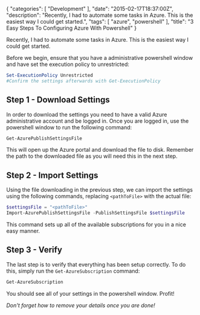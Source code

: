 {
   "categories": [ "Development" ],
   "date": "2015-02-17T18:37:00Z",
   "description": "Recently, I had to automate some tasks in Azure. This is the easiest way I could get started.",
   "tags": [ "azure", "powershell" ],
   "title": "3 Easy Steps To Configuring Azure With Powershell"
}

Recently, I had to automate some tasks in Azure. This is the easiest way I could get started.
<!--more-->

Before we begin, ensure that you have a administrative powershell window and have set the execution policy to unrestricted:

```powershell
Set-ExecutionPolicy Unrestricted
#Confirm the settings afterwards with Get-ExecutionPolicy
```

## Step 1 - Download Settings

In order to download the settings you need to have a valid Azure administrative account and be logged in. Once you are logged in, use the powershell window to run the following command:

```powershell
Get-AzurePublishSettingsFile
```

This will open up the Azure portal and download the file to disk. Remember the path to the downloaded file as you will need this in the next step.

## Step 2 - Import Settings

Using the file downloading in the previous step, we can import the settings using the following commands, replacing `<pathToFile>` with the actual file:

```powershell
$settingsFile = "<pathToFile>"
Import-AzurePublishSettingsFile -PublishSettingsFile $settingsFile
```
This command sets up all of the available subscriptions for you in a nice easy manner.

## Step 3 - Verify

The last step is to verify that everything has been setup correctly. To do this, simply run the `Get-AzureSubscription` command:

```powershell
Get-AzureSubscription
```

You should see all of your settings in the powershell window. Profit!

*Don't forget how to remove your details once you are done!*
